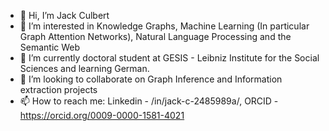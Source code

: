 - 👋 Hi, I’m Jack Culbert
- 👀 I’m interested in Knowledge Graphs, Machine Learning (In particular Graph Attention Networks), Natural Language Processing and the Semantic Web
- 🌱 I’m currently doctoral student at GESIS - Leibniz Institute for the Social Sciences and learning German.
- 💞️ I’m looking to collaborate on Graph Inference and Information extraction projects
- 📫 How to reach me: Linkedin - /in/jack-c-2485989a/, ORCID - https://orcid.org/0009-0000-1581-4021

<!---
jhculb/jhculb is a ✨ special ✨ repository because its `README.md` (this file) appears on your GitHub profile.
You can click the Preview link to take a look at your changes.
--->
